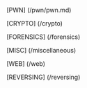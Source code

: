 [PWN] (/pwn/pwn.md)

[CRYPTO] (/crypto)

[FORENSICS] (/forensics)

[MISC] (/miscellaneous)

[WEB] (/web)

[REVERSING] (/reversing)

